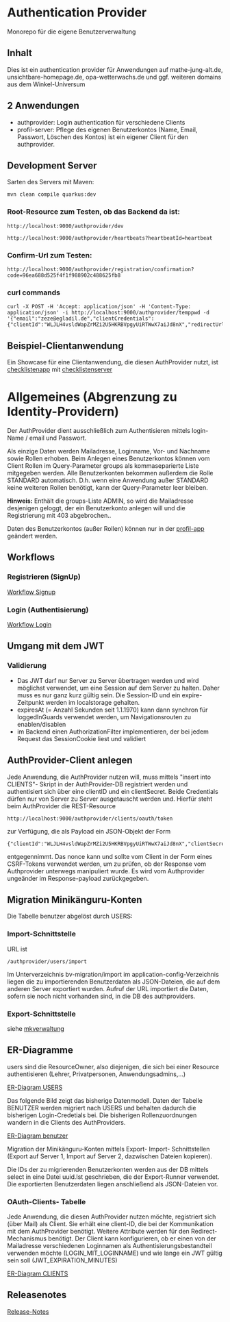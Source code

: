 # Authentication Provider

Monorepo für die eigene Benutzerverwaltung

## Inhalt

Dies ist ein authentication provider für Anwendungen auf mathe-jung-alt.de, unsichtbare-homepage.de, opa-wetterwachs.de
und ggf. weiteren domains aus dem Winkel-Universum

## 2 Anwendungen

* authprovider: Login authentication für verschiedene Clients
* profil-server: Pflege des eigenen Benutzerkontos (Name, Email, Passwort, Löschen des Kontos) ist ein eigener Client für den authprovider.

## Development Server

Sarten des Servers mit Maven:

	mvn clean compile quarkus:dev

### Root-Resource zum Testen, ob das Backend da ist:

	http://localhost:9000/authprovider/dev

	http://localhost:9000/authprovider/heartbeats?heartbeatId=heartbeat

### Confirm-Url zum Testen:

	http://localhost:9000/authprovider/registration/confirmation?code=96ea688d525f4f1f988902c488625fb8

### curl commands

	curl -X POST -H 'Accept: application/json' -H 'Content-Type: application/json' -i http://localhost:9000/authprovider/temppwd -d '{"email":"zeze@egladil.de","clientCredentials":{"clientId":"WLJLH4vsldWapZrMZi2U5HKRBVpgyUiRTWwX7aiJd8nX","redirectUrl":"localhost:4200"}}'

## Beispiel-Clientanwendung

Ein Showcase für eine Clientanwendung, die diesen AuthProvider nutzt, ist [checklistenapp](https://github.com/heike2718/checklistenapp) mit
[checklistenserver](https://github.com/heike2718/checklistenserver)


# Allgemeines (Abgrenzung zu Identity-Providern)

Der AuthProvider dient ausschließlich zum Authentisieren mittels login-Name / email und Passwort.

Als einzige Daten werden Mailadresse, Loginname, Vor- und Nachname sowie Rollen erhoben. Beim Anlegen eines Benutzerkontos können vom Client Rollen im Query-Parameter groups als kommaseparierte Liste mitgegeben werden.
Alle Benutzerkonten bekommen außerdem die Rolle STANDARD automatisch. D.h. wenn eine Anwendung außer STANDARD keine weiteren Rollen benötigt, kann der Query-Parameter leer bleiben.

__Hinweis:__ Enthält die groups-Liste ADMIN, so wird die Mailadresse desjenigen geloggt, der ein Benutzerkonto anlegen will und die Registrierung mit 403 abgebrochen..

Daten des Benutzerkontos (außer Rollen) können nur in der [profil-app](https://github.com/heike2718/profil-app) geändert werden.

## Workflows

### Registrieren (SignUp)

[Workflow Signup](docs/OAUTH2-SIGNUP-FLOW.md)

### Login (Authentisierung)

[Workflow Login](docs/OAUTH2-LOGIN-FLOW.md)

## Umgang mit dem JWT

### Validierung

* Das JWT darf nur Server zu Server übertragen werden und wird möglichst verwendet, um eine Session auf dem Server zu halten. Daher muss es nur ganz kurz gültig sein. Die Session-ID und ein expire-Zeitpunkt werden im localstorage gehalten.
* expiresAt (= Anzahl Sekunden seit 1.1.1970) kann dann synchron für loggedInGuards verwendet werden, um Navigationsrouten zu enablen/disablen
* im Backend einen AuthorizationFilter implementieren, der bei jedem Request das SessionCookie liest und validiert

## AuthProvider-Client anlegen

Jede Anwendung, die AuthProvider nutzen will, muss mittels "insert into CLIENTS"- Skript in der AuthProvider-DB registriert werden und authentisiert sich über eine clientID und ein clientSecret. Beide Credentials dürfen nur von Server zu Server ausgetauscht werden und. Hierfür steht beim AuthProvider die REST-Resource

	http://localhost:9000/authprovider/clients/oauth/token

zur Verfügung, die als Payload ein JSON-Objekt der Form

	{"clientId":"WLJLH4vsldWapZrMZi2U5HKRBVpgyUiRTWwX7aiJd8nX","clientSecret":"start123","nonce":"horst"}

entgegennimmt. Das nonce kann und sollte vom Client in der Form eines CSRF-Tokens verwendet werden, um zu prüfen, ob der Response vom Authprovider unterwegs manipuliert wurde. Es wird vom Authprovider ungeänder im Response-payload zurückgegeben.


## Migration Minikänguru-Konten
Die Tabelle benutzer abgelöst durch USERS:

### Import-Schnittstelle

URL ist

	/authprovider/users/import

Im Unterverzeichnis bv-migration/import im application-config-Verzeichnis liegen die zu importierenden Benutzerdaten als JSON-Dateien, die auf dem anderen Server exportiert wurden. Aufruf der URL importiert die Daten, sofern sie noch nicht vorhanden sind, in die DB des authproviders.

### Export-Schnittstelle

siehe [mkverwaltung](https://gitlab.com/heik2718/de.egladil.mkverwaltung)


## ER-Diagramme

users sind die ResourceOwner, also diejenigen, die sich bei einer Resource authentisieren (Lehrer, Privatpersonen, Anwendungsadmins,...)

[ER-Diagram USERS](docs/datamodel/er-users.png)

Das folgende Bild zeigt das bisherige Datenmodell. Daten der Tabelle BENUTZER werden migriert nach USERS und behalten dadurch die
bisherigen Login-Credetials bei. Die bisherigen Rollenzuordnungen wandern in die Clients des AuthProviders.

[ER-Diagram benutzer](docs/datamodel/er-benutzer.png)

Migration der Minikänguru-Konten mittels Export- Import- Schnittstellen (Export auf Server 1, Import auf Server 2, dazwischen Dateien kopieren).

Die IDs der zu migrierenden Benutzerkonten werden aus der DB mittels select in eine Datei uuid.lst geschrieben, die der Export-Runner verwendet. Die exportierten Benutzerdaten liegen anschließend als JSON-Dateien vor.

### OAuth-Clients- Tabelle

Jede Anwendung, die diesen AuthProvider nutzen möchte, registriert sich (über Mail) als Client. Sie erhält eine client-ID, die bei der
Kommunikation mit dem AuthProvider benötigt. Weitere Attribute werden für den Redirect-Mechanismus benötigt.
Der Client kann konfigurieren, ob er einen von der Mailadresse verschiedenen Loginnamen als Authentisierungsbestandteil verwenden
möchte (LOGIN_MIT_LOGINNAME) und wie lange ein JWT gültig sein soll (JWT_EXPIRATION_MINUTES)


[ER-Diagram CLIENTS](docs/datamodel/er-clients.png)

## Releasenotes

[Release-Notes](RELEASE-NOTES.md)




